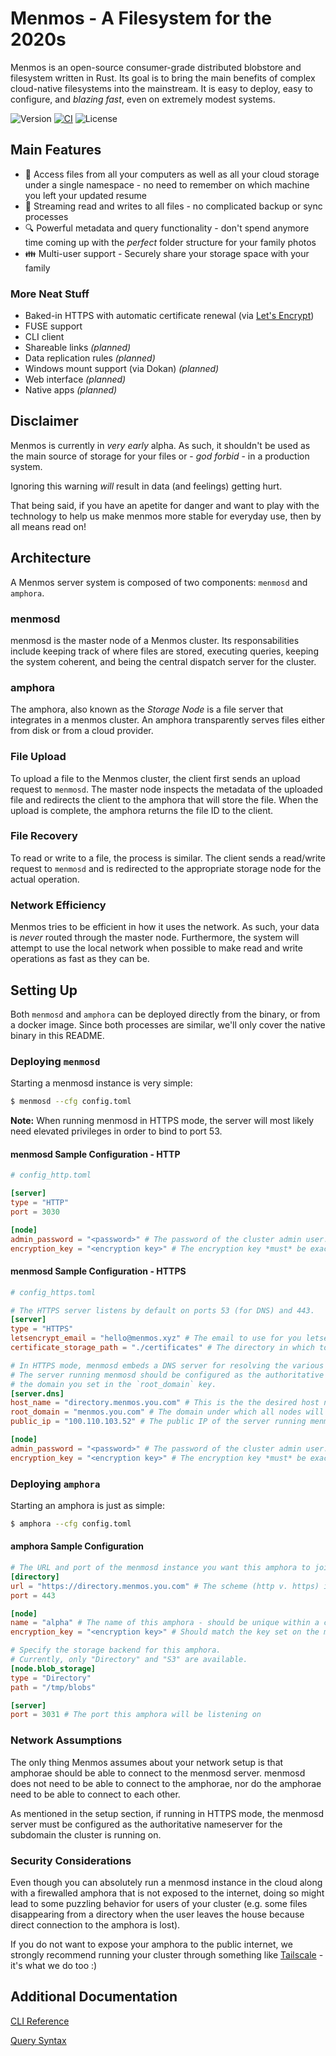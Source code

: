 # Menmos - A Filesystem for the 2020s
Menmos is an open-source consumer-grade distributed blobstore and filesystem written in Rust. Its goal is to bring the main benefits of complex cloud-native filesystems into the mainstream. It is easy to deploy, easy to configure, and _blazing fast_, even on extremely modest systems.

![Version](https://img.shields.io/github/v/tag/menmos/menmos?label=version)
[![CI](https://github.com/menmos/menmos/actions/workflows/ci.yml/badge.svg)](https://github.com/menmos/menmos/actions/workflows/ci.yml)
![License](https://img.shields.io/github/license/menmos/menmos)

## Main Features
* 📁  Access files from all your computers as well as all your cloud storage under a single namespace - no need to remember on which machine you left your updated resume
* 📡  Streaming read and writes to all files - no complicated backup or sync processes
* 🔍 Powerful metadata and query functionality - don't spend anymore time coming up with the _perfect_ folder structure for your family photos
* 👪 Multi-user support - Securely share your storage space with your family
### More Neat Stuff
* Baked-in HTTPS with automatic certificate renewal (via [Let's Encrypt](https://letsencrypt.org/))
* FUSE support
* CLI client
* Shareable links _(planned)_
* Data replication rules _(planned)_
* Windows mount support (via Dokan) _(planned)_
* Web interface _(planned)_
* Native apps _(planned)_

## Disclaimer
Menmos is currently in _very early_ alpha. As such, it shouldn't be used as the main source of storage for your files or - _god forbid_ - in a production system.

Ignoring this warning _will_ result in data (and feelings) getting hurt.

That being said, if you have an apetite for danger and want to play with the technology to help us make menmos more stable for everyday use, then by all means read on!

## Architecture
A Menmos server system is composed of two components: `menmosd` and `amphora`.

### menmosd
menmosd is the master node of a Menmos cluster. Its responsabilities include keeping track of where files are stored, executing queries, keeping the system coherent, and being the central dispatch server for the cluster.

### amphora
The amphora, also known as the _Storage Node_ is a file server that integrates in a menmos cluster. An amphora transparently serves files either from disk or from a cloud provider.

### File Upload
To upload a file to the Menmos cluster, the client first sends an upload request to `menmosd`. The master node inspects the metadata of the uploaded file and redirects the client to the amphora that will store the file. When the upload is complete, the amphora returns the file ID to the client.

### File Recovery
To read or write to a file, the process is similar. The client sends a read/write request to `menmosd` and is redirected to the appropriate storage node for the actual operation.

### Network Efficiency
Menmos tries to be efficient in how it uses the network. As such, your data is _never_ routed through the master node. Furthermore, the system will attempt to use the local network when possible to make read and write operations as fast as they can be.

## Setting Up
Both `menmosd` and `amphora` can be deployed directly from the binary, or from a docker image.
Since both processes are similar, we'll only cover the native binary in this README.

### Deploying `menmosd`
Starting a menmosd instance is very simple:
```bash
$ menmosd --cfg config.toml
```
__Note:__ When running menmosd in HTTPS mode, the server will most likely need elevated privileges in order to bind to port 53.

#### menmosd Sample Configuration - HTTP
```toml
# config_http.toml

[server]
type = "HTTP"
port = 3030

[node]
admin_password = "<password>" # The password of the cluster admin user.
encryption_key = "<encryption key>" # The encryption key *must* be exactly 32 characters long.

```
#### menmosd Sample Configuration - HTTPS
```toml
# config_https.toml

# The HTTPS server listens by default on ports 53 (for DNS) and 443.
[server]
type = "HTTPS"
letsencrypt_email = "hello@menmos.xyz" # The email to use for you letsencrypt account.
certificate_storage_path = "./certificates" # The directory in which to store your certificates.

# In HTTPS mode, menmosd embeds a DNS server for resolving the various nodes.
# The server running menmosd should be configured as the authoritative name server for
# the domain you set in the `root_domain` key.
[server.dns]
host_name = "directory.menmos.you.com" # This is the the desired host name
root_domain = "menmos.you.com" # The domain under which all nodes will be assigned.
public_ip = "100.110.103.52" # The public IP of the server running menmosd

[node]
admin_password = "<password>" # The password of the cluster admin user.
encryption_key = "<encryption key>" # The encryption key *must* be exactly 32 characters long.
```

### Deploying `amphora`
Starting an amphora is just as simple:
```bash
$ amphora --cfg config.toml
```
#### amphora Sample Configuration
```toml
# The URL and port of the menmosd instance you want this amphora to join
[directory]
url = "https://directory.menmos.you.com" # The scheme (http v. https) is significant here, be sure to specify it
port = 443

[node]
name = "alpha" # The name of this amphora - should be unique within a cluster
encryption_key = "<encryption key>" # Should match the key set on the menmosd server - it's the only way both servers can trust each other

# Specify the storage backend for this amphora.
# Currently, only "Directory" and "S3" are available.
[node.blob_storage]
type = "Directory"
path = "/tmp/blobs"

[server]
port = 3031 # The port this amphora will be listening on

```

### Network Assumptions
The only thing Menmos assumes about your network setup is that amphorae should be able to connect to the menmosd server. menmosd does not need to be able to connect to the amphorae, nor do the amphorae need to be able to connect to each other.

As mentioned in the setup section, if running in HTTPS mode, the menmosd server must be configured as the authoritative nameserver for the subdomain the cluster is running on.

### Security Considerations
Even though you can absolutely run a menmosd instance in the cloud along with a firewalled amphora that is not exposed to the internet, doing so might lead to some puzzling behavior for users of your cluster (e.g. some files disappearing from a directory when the user leaves the house because direct connection to the amphora is lost).

If you do not want to expose your amphora to the public internet, we strongly recommend running your cluster through something like [Tailscale](https://tailscale.com/) - it's what we do too :)

## Additional Documentation
[CLI Reference](https://github.com/menmos/menmos/wiki/CLI-Reference)

[Query Syntax](https://github.com/menmos/menmos/wiki/Query-Syntax)
